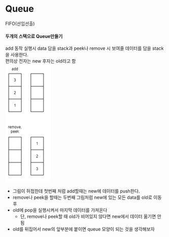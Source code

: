 # Queue
FIFO(선입선출)

#### 두개의 스택으로 Queue만들기
add 동작 실행시 data 담을 stack과 peek나 remove 시 보여줄 데이터를 담을 stack을 사용한다.   
편의상 전자는 new 후자는 old라고 함   
![준비중](./queueTwostack.png)   
* 그림이 허접한데 첫번째 처럼 add할때는 new에 데이터를 push한다.
* remove나 peek을 할때는 두번째 그림처럼 new에 있는 모든 data를 old로 이동 후  
* old에 pop을 실행시켜서 마지막 데이터를 가져온다
  - 단, remove나 peek할 때 old가 비어있지 않다면 new에서 데이터 옮기면 안됨 
* old를 뒤집어서 new의 앞부분에 붙이면 queue 모양이 되는 것을 생각해보자
